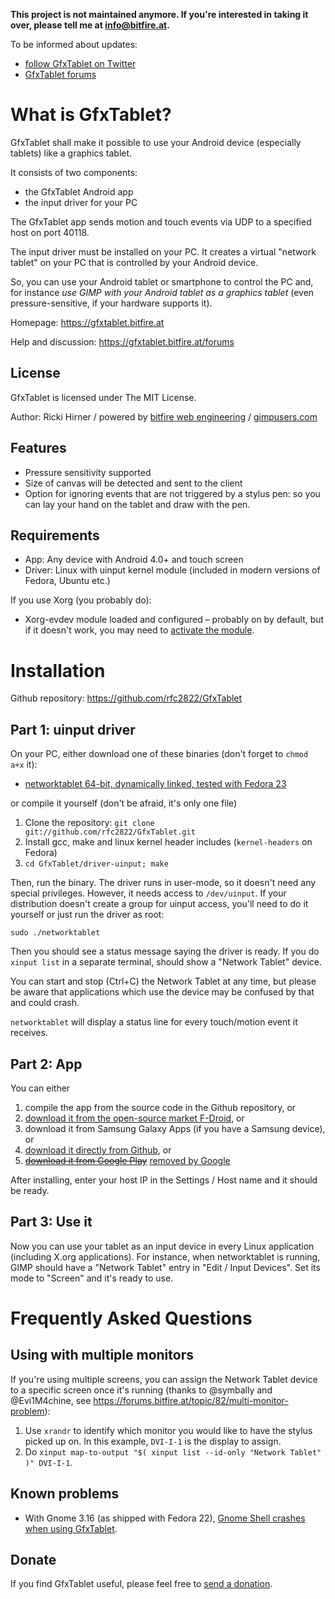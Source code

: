 
**This project is not maintained anymore. If you're interested in taking it over,
please tell me at info@bitfire.at.**

To be informed about updates:

* [follow GfxTablet on Twitter](https://twitter.com/GfxTablet)
* [GfxTablet forums](https://gfxtablet.bitfire.at/forums)


What is GfxTablet?
==================

GfxTablet shall make it possible to use your Android device (especially
tablets) like a graphics tablet.

It consists of two components:

* the GfxTablet Android app
* the input driver for your PC

The GfxTablet app sends motion and touch events via UDP to a specified host
on port 40118.

The input driver must be installed on your PC. It creates a virtual "network tablet"
on your PC that is controlled by your Android device.

So, you can use your Android tablet or smartphone to control the PC and,
for instance _use GIMP with your Android tablet as a graphics tablet_
(even pressure-sensitive, if your hardware supports it).

Homepage: https://gfxtablet.bitfire.at

Help and discussion: https://gfxtablet.bitfire.at/forums


License
-------

GfxTablet is licensed under The MIT License.

Author: Ricki Hirner / powered by [bitfire web engineering](https://www.bitfire.at) / [gimpusers.com](http://www.gimpusers.com)


Features
--------

* Pressure sensitivity supported
* Size of canvas will be detected and sent to the client
* Option for ignoring events that are not triggered by a stylus pen:
  so you can lay your hand on the tablet and draw with the pen.


Requirements
------------

* App: Any device with Android 4.0+ and touch screen
* Driver: Linux with uinput kernel module (included in modern versions of Fedora, Ubuntu etc.)

If you use Xorg (you probably do):

* Xorg-evdev module loaded and configured – probably on by default, but if it doesn't work, you may
  need to [activate the module](https://forums.bitfire.at/topic/15/gfxtablet-and-archlinux).


Installation
============

Github repository: https://github.com/rfc2822/GfxTablet


Part 1: uinput driver
---------------------

On your PC, either download one of these binaries (don't forget to `chmod a+x` it):

* [networktablet 64-bit, dynamically linked, tested with Fedora 23](https://github.com/rfc2822/GfxTablet/releases/download/android-app-1.4/networktablet)

or compile it yourself (don't be afraid, it's only one file)

1. Clone the repository:
   `git clone git://github.com/rfc2822/GfxTablet.git`
2. Install gcc, make and linux kernel header includes (`kernel-headers` on Fedora)
3. `cd GfxTablet/driver-uinput; make`

Then, run the binary. The driver runs in user-mode, so it doesn't need any special privileges.
However, it needs access to `/dev/uinput`. If your distribution doesn't create a group for
uinput access, you'll need to do it yourself or just run the driver as root:

`sudo ./networktablet`

Then you should see a status message saying the driver is ready. If you do `xinput list` in a separate
terminal, should show a "Network Tablet" device.

You can start and stop (Ctrl+C) the Network Tablet at any time, but please be aware that applications
which use the device may be confused by that and could crash.

`networktablet` will display a status line for every touch/motion event it receives.


Part 2: App
-----------

You can either

1. compile the app from the source code in the Github repository, or
2. [download it from the open-source market F-Droid](https://f-droid.org/repository/browse/?fdcategory=Multimedia&fdid=at.bitfire.gfxtablet), or
3. download it from Samsung Galaxy Apps (if you have a Samsung device), or
4. [download it directly from Github](https://github.com/rfc2822/GfxTablet/releases), or
5. ~~[download it from Google Play](https://play.google.com/store/apps/details?id=at.bitfire.gfxtablet)~~ [removed by Google](https://forums.bitfire.at/topic/1071/google-has-removed-gfxtablet-from-google-play)

After installing, enter your host IP in the Settings / Host name and it should be ready.


Part 3: Use it
--------------

Now you can use your tablet as an input device in every Linux application (including X.org
applications). For instance, when networktablet is running, GIMP should have a "Network Tablet"
entry in "Edit / Input Devices". Set its mode to "Screen" and it's ready to use.


Frequently Asked Questions
==========================

Using with multiple monitors
----------------------------

If you're using multiple screens, you can assign the Network Tablet device to a specific screen
once it's running (thanks to @symbally and @Evi1M4chine, see https://forums.bitfire.at/topic/82/multi-monitor-problem):

1. Use `xrandr` to identify which monitor you would like to have the stylus picked up on. In this example, `DVI-I-1`
   is the display to assign.
2. Do `xinput map-to-output "$( xinput list --id-only "Network Tablet" )" DVI-I-1`.

Known problems
--------------

* With Gnome 3.16 (as shipped with Fedora 22), [Gnome Shell crashes when using GfxTablet](https://bugzilla.redhat.com/show_bug.cgi?id=1209008).


Donate
------

If you find GfxTablet useful, please feel free to [send a donation](https://gfxtablet.bitfire.at/donate).

